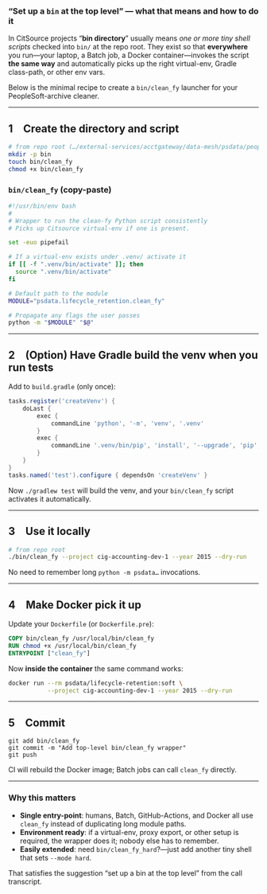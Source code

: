 ### “Set up a `bin` at the top level” ― what that means and how to do it

In CitSource projects “**bin directory**” usually means *one or more tiny
shell scripts* checked into `bin/` at the repo root.
They exist so that **everywhere** you run—your laptop, a Batch job, a Docker
container—invokes the script **the same way** and automatically picks up the
right virtual-env, Gradle class-path, or other env vars.

Below is the minimal recipe to create a `bin/clean_fy` launcher for your
PeopleSoft-archive cleaner.

---

## 1 Create the directory and script

```bash
# from repo root (…/external-services/acctgateway/data-mesh/psdata/peoplesoft_data_archive_partitions)
mkdir -p bin
touch bin/clean_fy
chmod +x bin/clean_fy
```

### `bin/clean_fy`  (copy-paste)

```bash
#!/usr/bin/env bash
#
# Wrapper to run the clean-fy Python script consistently
# Picks up Citsource virtual-env if one is present.

set -euo pipefail

# If a virtual-env exists under .venv/ activate it
if [[ -f ".venv/bin/activate" ]]; then
  source ".venv/bin/activate"
fi

# Default path to the module
MODULE="psdata.lifecycle_retention.clean_fy"

# Propagate any flags the user passes
python -m "$MODULE" "$@"
```

---

## 2 (Option) Have Gradle build the venv when you run tests

Add to `build.gradle` (only once):

```groovy
tasks.register('createVenv') {
    doLast {
        exec {
            commandLine 'python', '-m', 'venv', '.venv'
        }
        exec {
            commandLine '.venv/bin/pip', 'install', '--upgrade', 'pip', '-r', 'requirements.txt'
        }
    }
}
tasks.named('test').configure { dependsOn 'createVenv' }
```

Now `./gradlew test` will build the venv, and your `bin/clean_fy` script
activates it automatically.

---

## 3 Use it locally

```bash
# from repo root
./bin/clean_fy --project cig-accounting-dev-1 --year 2015 --dry-run
```

No need to remember long `python -m psdata…` invocations.

---

## 4 Make Docker pick it up

Update your `Dockerfile` (or `Dockerfile.pre`):

```dockerfile
COPY bin/clean_fy /usr/local/bin/clean_fy
RUN chmod +x /usr/local/bin/clean_fy
ENTRYPOINT ["clean_fy"]
```

Now **inside the container** the same command works:

```bash
docker run --rm psdata/lifecycle-retention:soft \
           --project cig-accounting-dev-1 --year 2015 --dry-run
```

---

## 5 Commit

```
git add bin/clean_fy
git commit -m "Add top-level bin/clean_fy wrapper"
git push
```

CI will rebuild the Docker image; Batch jobs can call `clean_fy` directly.

---

### Why this matters

* **Single entry-point**: humans, Batch, GitHub-Actions, and Docker all use
  `clean_fy` instead of duplicating long module paths.
* **Environment ready**: if a virtual-env, proxy export, or other setup is
  required, the wrapper does it; nobody else has to remember.
* **Easily extended**: need `bin/clean_fy_hard`?—just add another tiny shell
  that sets `--mode hard`.

That satisfies the suggestion “set up a bin at the top level” from the call
transcript.
